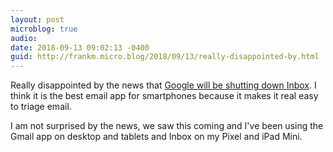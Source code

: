 ```yaml
---
layout: post
microblog: true
audio: 
date: 2018-09-13 09:02:13 -0400
guid: http://frankm.micro.blog/2018/09/13/really-disappointed-by.html
---
```

Really disappointed by the news that [Google will be shutting down Inbox](https://www.theverge.com/2018/9/12/17848500/google-inbox-shut-down-sunset-snooze-email-march-2019). I think it is the best email app for smartphones because it makes it real easy to triage email. 

I am not surprised by the news, we saw this coming and I've been using the Gmail app on desktop and tablets and Inbox on my Pixel and iPad Mini. 
